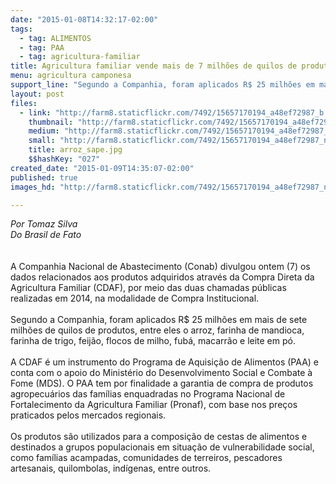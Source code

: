 ```yaml
---
date: "2015-01-08T14:32:17-02:00"
tags:
  - tag: ALIMENTOS
  - tag: PAA
  - tag: agricultura-familiar
title: Agricultura familiar vende mais de 7 milhões de quilos de produtos
menu: agricultura camponesa
support_line: "Segundo a Companhia, foram aplicados R$ 25 milhões em mais de sete milhões de quilos de produtos."
layout: post
files:
  - link: "http://farm8.staticflickr.com/7492/15657170194_a48ef72987_b.jpg"
    thumbnail: "http://farm8.staticflickr.com/7492/15657170194_a48ef72987_t.jpg"
    medium: "http://farm8.staticflickr.com/7492/15657170194_a48ef72987_z.jpg"
    small: "http://farm8.staticflickr.com/7492/15657170194_a48ef72987_n.jpg"
    title: arroz_sape.jpg
    $$hashKey: "027"
created_date: "2015-01-09T14:35:07-02:00"
published: true
images_hd: "http://farm8.staticflickr.com/7492/15657170194_a48ef72987_n.jpg"

---
```

<p><em>Por Tomaz Silva</em><br />
<em>Do&nbsp;Brasil de Fato</em><br />
<br />
<br />
A Companhia Nacional de Abastecimento (Conab) divulgou ontem (7) os dados relacionados aos produtos adquiridos atrav&eacute;s da Compra Direta da Agricultura Familiar (CDAF), por meio das duas chamadas p&uacute;blicas realizadas em 2014, na modalidade de Compra Institucional.<br />
<br />
Segundo a Companhia, foram aplicados R$ 25 milh&otilde;es em mais de sete milh&otilde;es de quilos de produtos, entre eles o arroz, farinha de mandioca, farinha de trigo, feij&atilde;o, flocos de milho, fub&aacute;, macarr&atilde;o e leite em p&oacute;.<br />
<br />
A CDAF &eacute; um instrumento do Programa de Aquisi&ccedil;&atilde;o de Alimentos (PAA) e conta com o apoio do Minist&eacute;rio do Desenvolvimento Social e Combate &agrave; Fome (MDS). O PAA tem por finalidade a garantia de compra de produtos agropecu&aacute;rios das fam&iacute;lias enquadradas no Programa Nacional de Fortalecimento da Agricultura Familiar (Pronaf), com base nos pre&ccedil;os praticados pelos mercados regionais.<br />
<br />
Os produtos s&atilde;o utilizados para a composi&ccedil;&atilde;o de cestas de alimentos e destinados a grupos populacionais em situa&ccedil;&atilde;o de vulnerabilidade social, como fam&iacute;lias acampadas, comunidades de terreiros, pescadores artesanais, quilombolas, ind&iacute;genas, entre outros.</p>
